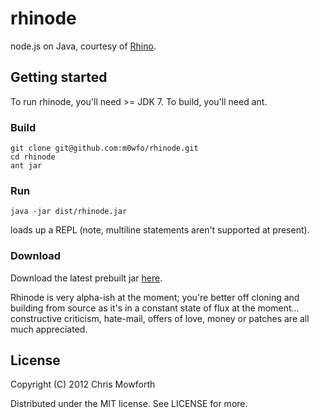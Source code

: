 # rhinode

node.js on Java, courtesy of [Rhino](http://www.mozilla.org/rhino/).

## Getting started

To run rhinode, you'll need >= JDK 7. To build, you'll need ant.

### Build

    git clone git@github.com:m0wfo/rhinode.git
    cd rhinode
    ant jar

### Run

    java -jar dist/rhinode.jar

loads up a REPL (note, multiline statements aren't supported at present).

### Download

Download the latest prebuilt jar [here](https://github.com/downloads/m0wfo/rhinode/rhinode.jar).

Rhinode is very alpha-ish at the moment; you're better off cloning and building from source as it's in a constant state of flux at the moment... constructive criticism, hate-mail, offers of love, money or patches are all much appreciated.

## License

Copyright (C) 2012 Chris Mowforth

Distributed under the MIT license. See LICENSE for more.
